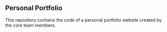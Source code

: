 ## Personal Portfolio

This repository contains the code of a personal portfolio website created by the core team members. 

